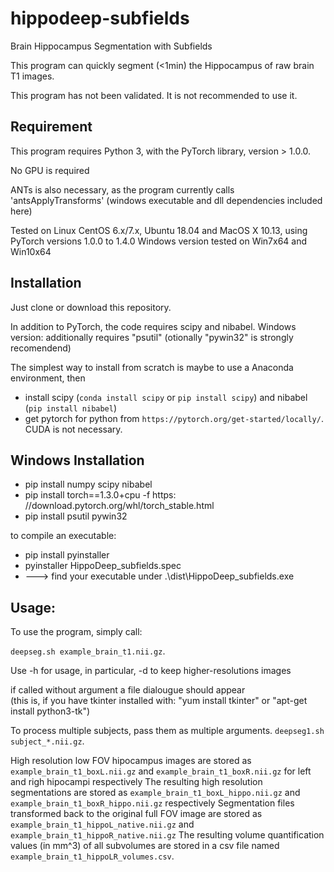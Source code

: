 # hippodeep-subfields
Brain Hippocampus Segmentation with Subfields

This program can quickly segment (<1min) the Hippocampus of raw brain T1 images.

This program has not been validated. It is not recommended to use it.

## Requirement

This program requires Python 3, with the PyTorch library, version > 1.0.0.

No GPU is required

ANTs is also necessary, as the program currently calls 'antsApplyTransforms'
(windows executable and dll dependencies included here)

Tested on Linux CentOS 6.x/7.x, Ubuntu 18.04 and MacOS X 10.13, using PyTorch versions 1.0.0 to 1.4.0
Windows version tested on Win7x64 and Win10x64

## Installation

Just clone or download this repository.

In addition to PyTorch, the code requires scipy and nibabel.
Windows version: additionally requires "psutil" (otionally "pywin32" is strongly recomendend)

The simplest way to install from scratch is maybe to use a Anaconda environment, then
* install scipy (`conda install scipy` or `pip install scipy`) and  nibabel (`pip install nibabel`)
* get pytorch for python from `https://pytorch.org/get-started/locally/`. CUDA is not necessary.

## Windows Installation

* pip install numpy scipy nibabel
* pip install torch==1.3.0+cpu -f https:&#8203;//download.pytorch.org/whl/torch_stable.html
* pip install psutil pywin32

to compile an executable:

* pip install pyinstaller
* pyinstaller HippoDeep_subfields.spec
* ---> find your executable under .\dist\HippoDeep_subfields.exe


## Usage:
To use the program, simply call:

`deepseg.sh example_brain_t1.nii.gz`.

Use -h for usage, in particular, -d to keep higher-resolutions images

if called without argument a file dialougue should appear
<br/>
(this is, if you have tkinter installed with: "yum install tkinter" or "apt-get install python3-tk")

To process multiple subjects, pass them as multiple arguments.
`deepseg1.sh subject_*.nii.gz`.

High resolution low FOV hipocampus images are stored as `example_brain_t1_boxL.nii.gz` and `example_brain_t1_boxR.nii.gz` for left and righ hipocampi respectively 
The resulting high resolution segmentations are stored as `example_brain_t1_boxL_hippo.nii.gz` and `example_brain_t1_boxR_hippo.nii.gz` respectively
Segmentation files transformed back to the original full FOV image are stored as `example_brain_t1_hippoL_native.nii.gz` and `example_brain_t1_hippoR_native.nii.gz`
The resulting volume quantification values (in mm^3) of all subvolumes are stored in a csv file named `example_brain_t1_hippoLR_volumes.csv`.

